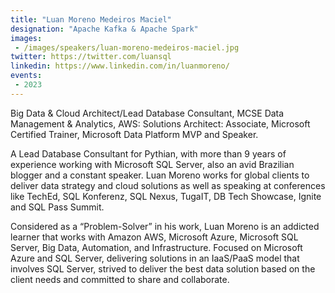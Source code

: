 ```yaml
---
title: "Luan Moreno Medeiros Maciel"
designation: "Apache Kafka & Apache Spark"
images:
 - /images/speakers/luan-moreno-medeiros-maciel.jpg
twitter: https://twitter.com/luansql
linkedin: https://www.linkedin.com/in/luanmoreno/
events:
 - 2023
---
```


Big Data & Cloud Architect/Lead Database Consultant, MCSE Data Management & Analytics, AWS: Solutions Architect: Associate, Microsoft Certified Trainer, Microsoft Data Platform MVP and Speaker.



A Lead Database Consultant for Pythian, with more than 9 years of experience working with Microsoft SQL Server, also an avid Brazilian blogger and a constant speaker. Luan Moreno works for global clients to deliver data strategy and cloud solutions as well as speaking at conferences like TechEd, SQL Konferenz, SQL Nexus, TugaIT, DB Tech Showcase, Ignite and SQL Pass Summit.



Considered as a “Problem-Solver” in his work, Luan Moreno is an addicted learner that works with Amazon AWS, Microsoft Azure, Microsoft SQL Server, Big Data, Automation, and Infrastructure. Focused on Microsoft Azure and SQL Server, delivering solutions in an IaaS/PaaS model that involves SQL Server, strived to deliver the best data solution based on the client needs and committed to share and collaborate.